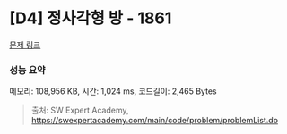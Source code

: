 # [D4] 정사각형 방 - 1861 

[문제 링크](https://swexpertacademy.com/main/code/problem/problemDetail.do?contestProbId=AV5LtJYKDzsDFAXc) 

### 성능 요약

메모리: 108,956 KB, 시간: 1,024 ms, 코드길이: 2,465 Bytes



> 출처: SW Expert Academy, https://swexpertacademy.com/main/code/problem/problemList.do